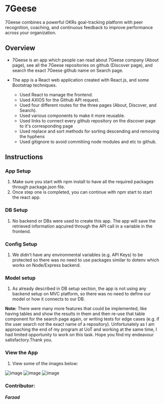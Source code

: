 # 7Geese

7Geese combines a powerful OKRs goal-tracking platform with peer recognition, coaching, and continuous feedback to improve performance across your organization.

## Overview

 *  7Geese is an app which people can read about 7Geese company (About page), see all the 7Geese repositories on github (Discover page), and search the exact 7Geese github name on Search page.


 *  The app is a React web application created with React.js, and some Bootstrap techniques. 
 
       * Used React to manage the frontend.
       * Used AXIOS for the Github API request.
       * Used four different routes for the three pages (About, Discover, and Search).
       * Used various components to make it more reusable.
       * Used links to connect every github repository on the discover page to it's corresponding page
       * Used replace and sort methods for sorting descending and removing the hyphens
       * Used gitignore to avoid commitiing node modules and etc to github.
    
## Instructions
### App Setup
1.	Make sure you start with npm install to have all the required packages through package.json file.
2.	Once step one is completed, you can continue with npm start to start the react app.
      
### DB Setup
1.	No backend or DBs were used to create this app. The app will save the retrieved information aqcuired through the API call in a variable in the frontend.

### Config Setup
1.	We didn't have any environmental variables (e.g. API Keys) to be protected so there was no need to use packages similar to dotenv which works on Node/Express backend.

### Model setup
1.	As already described in DB setup section, the app is not using any backend setup on MVC platform, so there was no need to define our model or how it connects to our DB.
 
**Note:** There were many more features that could be implemented, like having tables and show the results in them and then re-use that table component for the search page again, or writing tests for edge cases (e.g. if the user search not the exact name of a repository). Unfortunately as I am approaching the end of my program at UoT and working at the same time, I had limited opportunity to work on this task. Hope you find my endeavour satisfactory.Thank you.

### View the App
1.	View some of the images below:

![image](https://user-images.githubusercontent.com/50332749/67589245-fa7f2d00-f725-11e9-8f4e-d97f756b8634.png)
![image](https://user-images.githubusercontent.com/50332749/67589329-269aae00-f726-11e9-80e0-f91ac465cffc.png)
![image](https://user-images.githubusercontent.com/50332749/67589370-44681300-f726-11e9-86d7-b1df7846d673.png)


### Contributor:
   ##### Farzad


